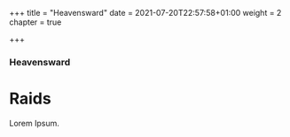 +++
title = "Heavensward"
date = 2021-07-20T22:57:58+01:00
weight = 2
chapter = true

+++
### Heavensward

# Raids

Lorem Ipsum.